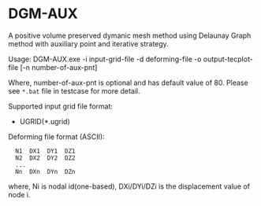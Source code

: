 # DGM-AUX

A positive volume preserved dymanic mesh method using Delaunay Graph method with auxiliary point and iterative strategy.

Usage:
  DGM-AUX.exe -i input-grid-file -d deforming-file -o output-tecplot-file [-n number-of-aux-pnt]
  
Where, number-of-aux-pnt is optional and has default value of 80. Please see `*.bat` file in testcase for more detail.

Supported input grid file format:
+ UGRID(*.ugrid)

Deforming file format (ASCII):
```
  N1  DX1  DY1  DZ1
  N2  DX2  DY2  DZ2
  ...
  Nn  DXn  DYn  DZn
```
where, Ni is nodal id(one-based), DXi/DYi/DZi is the displacement value of node i.
